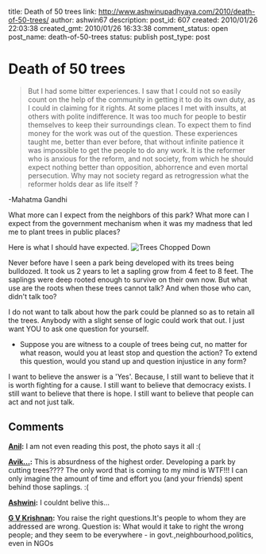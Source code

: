 title: Death of 50 trees
link: http://www.ashwinupadhyaya.com/2010/death-of-50-trees/
author: ashwin67
description: 
post_id: 607
created: 2010/01/26 22:03:38
created_gmt: 2010/01/26 16:33:38
comment_status: open
post_name: death-of-50-trees
status: publish
post_type: post

# Death of 50 trees

> But I had some bitter experiences. I saw that I could not so easily count on the help of the community in getting it to do its own duty, as I could in claiming for it rights. At some places I met with insults, at others with polite indifference. It was too much for people to bestir themselves to keep their surroundings clean. To expect them to find money for the work was out of the question. These experiences taught me, better than ever before, that without infinite patience it was impossible to get the people to do any work. It is the reformer who is anxious for the reform, and not society, from which he should expect nothing better than opposition, abhorrence and even mortal persecution. Why may not society regard as retrogression what the reformer holds dear as life itself ?

-Mahatma Gandhi

What more can I expect from the neighbors of this park? What more can I expect from the government mechanism when it was my madness that led me to plant trees in public places?

Here is what I should have expected. ![Trees Chopped Down](http://lh4.ggpht.com/_TuZ4YYywUxo/S178i3P-XWI/AAAAAAAABg0/idTjjxJTLvQ/s400/Enlen006.jpg)

Never before have I seen a park being developed with its trees being bulldozed. It took us 2 years to let a sapling grow from 4 feet to 8 feet. The saplings were deep rooted enough to survive on their own now. But what use are the roots when these trees cannot talk? And when those who can, didn't talk too?

I do not want to talk about how the park could be planned so as to retain all the trees. Anybody with a slight sense of logic could work that out. I just want YOU to ask one question for yourself.

  * Suppose you are witness to a couple of trees being cut, no matter for what reason, would you at least stop and question the action? To extend this question, would you stand up and question injustice in any form?

I want to believe the answer is a 'Yes'. Because, I still want to believe that it is worth fighting for a cause. I still want to believe that democracy exists. I still want to believe that there is hope. I still want to believe that people can act and not just talk.

## Comments

**[Anil](#126 "2010-01-26 22:09:14"):** I am not even reading this post, the photo says it all :(

**[Avik...](#127 "2010-01-27 00:18:13"):** This is absurdness of the highest order. Developing a park by cutting trees???? The only word that is coming to my mind is WTF!!! I can only imagine the amount of time and effort you (and your friends) spent behind those saplings. :(

**[Ashwini](#128 "2010-01-28 12:11:56"):** I couldnt belive this...

**[G V Krishnan](#129 "2010-02-04 09:14:58"):** You raise the right questions.It's people to whom they are addressed are wrong. Question is: What would it take to right the wrong people; and they seem to be everywhere - in govt.,neighbourhood,politics, even in NGOs

